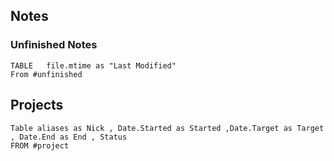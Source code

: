 
## Notes
### Unfinished Notes

```dataview
TABLE   file.mtime as "Last Modified"
From #unfinished 
```

## Projects

```dataview
Table aliases as Nick , Date.Started as Started ,Date.Target as Target , Date.End as End , Status
FROM #project

```

